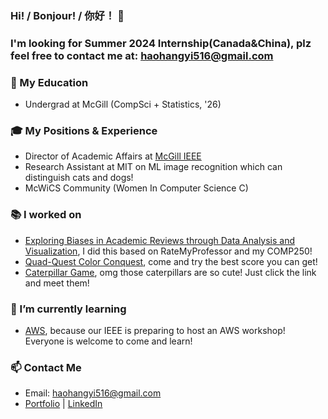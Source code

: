 ### Hi! / Bonjour! / 你好！ 👋
### I'm looking for Summer 2024 Internship(Canada&China), plz feel free to contact me at: haohangyi516@gmail.com

<!--
**HathawayQAQ/HathawayQAQ** is a ✨ _special_ ✨ repository because its `README.md` (this file) appears on your GitHub profile.
-->
### 🏫 My Education
- Undergrad at McGill (CompSci + Statistics, '26)
### 🎓 My Positions & Experience
- Director of Academic Affairs at [McGill IEEE](https://ieeemcgill.com/)
- Research Assistant at MIT on ML image recognition which can distinguish cats and dogs!
- McWiCS Community (Women In Computer Science C)
### 📚 I worked on
- [Exploring Biases in Academic Reviews through Data Analysis and Visualization](https://github.com/HathawayQAQ/Exploring-Biases-in-Academic-Reviews-through-Data-Analysis-and-Visualization), I did this based on RateMyProfessor and my COMP250!
- [Quad-Quest Color Conquest](https://github.com/HathawayQAQ/Quad-Quest-Color-Conquest), come and try the best score you can get! 
- [Caterpillar Game](https://github.com/HathawayQAQ/Caterpillar-Game), omg those caterpillars are so cute! Just click the link and meet them!
### 🌱 I’m currently learning
- [AWS](https://github.com/aws/aws-cli), because our IEEE is preparing to host an AWS workshop! Everyone is welcome to come and learn!
### 📫 Contact Me
-  Email: haohangyi516@gmail.com
- [Portfolio](http://hangyihao.me:32045/) | [LinkedIn](https://www.linkedin.com/in/hangyihao/)


